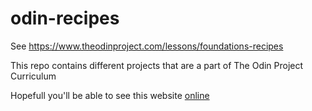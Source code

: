 # odin-recipes
See https://www.theodinproject.com/lessons/foundations-recipes

This repo contains different projects that are a part of The Odin Project Curriculum

Hopefull you'll be able to see this website [online](https://ericzundel.github.io/odin-recipes/)
